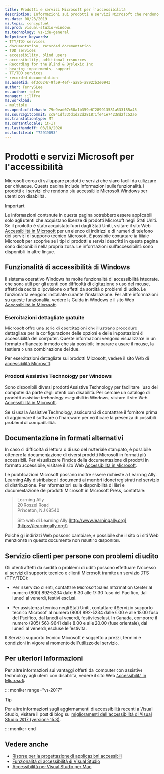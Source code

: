 ```yaml
---
title: Prodotti e servizi Microsoft per l'accessibilità
description: Informazioni sui prodotti e servizi Microsoft che rendono sistemi operativi, programmi e applicazioni più accessibili a tutti gli utenti, comprese le persone con disabilità.
ms.date: 08/23/2019
ms.topic: conceptual
ms.prod: visual-studio-windows
ms.technology: vs-ide-general
helpviewer_keywords:
- TTY/TDD services
- documentation, recorded documentation
- TDD services
- accessibility, blind users
- accessibility, additional resources
- Recording for the Blind & Dyslexic Inc.
- hearing impairments, support
- TT/TDD services
- recorded documentation
ms.assetid: ef3c6247-9f59-4ef4-aa8b-a8922b3e0943
author: TerryGLee
ms.author: tglee
manager: jillfra
ms.workload:
- multiple
ms.openlocfilehash: 79e9ead07e58a1b359e67289913581a533185a45
ms.sourcegitcommit: cc841df335d1d22d281871fe41e74238d2fc52a6
ms.translationtype: MT
ms.contentlocale: it-IT
ms.lasthandoff: 03/18/2020
ms.locfileid: "72919093"
---
```

# <a name="accessibility-products-and-services-from-microsoft"></a>Prodotti e servizi Microsoft per l'accessibilità

Microsoft cerca di sviluppare prodotti e servizi che siano facili da utilizzare per chiunque. Questa pagina include informazioni sulle funzionalità, i prodotti e i servizi che rendono più accessibile Microsoft Windows per utenti con disabilità.

> [!IMPORTANT]
> Le informazioni contenute in questa pagina potrebbero essere applicabili solo agli utenti che acquistano licenze di prodotti Microsoft negli Stati Uniti. Se il prodotto è stato acquistato fuori dagli Stati Uniti, visitare il sito Web [Accessibilità in Microsoft](https://www.microsoft.com/accessibility/) per un elenco di indirizzi e di numeri di telefono dei servizi di supporto tecnico Microsoft. È possibile contattare la filiale Microsoft per scoprire se i tipi di prodotti e servizi descritti in questa pagina sono disponibili nella propria zona. Le informazioni sull'accessibilità sono disponibili in altre lingue.

## <a name="accessibility-features-of-windows"></a><a name="windows"></a>Funzionalità di accessibilità di Windows

Il sistema operativo Windows ha molte funzionalità di accessibilità integrate, che sono utili per gli utenti con difficoltà di digitazione o uso del mouse, affetti da cecità o ipovisione o affetti da sordità o problemi di udito. Le funzionalità vengono installate durante l'installazione. Per altre informazioni su queste funzionalità, vedere la Guida in Windows e il sito Web [Accessibilità in Microsoft](https://www.microsoft.com/accessibility/).

### <a name="free-step-by-step-tutorials"></a>Esercitazioni dettagliate gratuite

Microsoft offre una serie di esercitazioni che illustrano procedure dettagliate per la configurazione delle opzioni e delle impostazioni di accessibilità del computer. Queste informazioni vengono visualizzate in un formato affiancato in modo che sia possibile imparare a usare il mouse, la tastiera o una combinazione dei due.

Per esercitazioni dettagliate sui prodotti Microsoft, vedere il sito Web di [accessibilità Microsoft](https://www.microsoft.com/accessibility/).

### <a name="assistive-technology-products-for-windows"></a>Prodotti Assistive Technology per Windows

Sono disponibili diversi prodotti Assistive Technology per facilitare l'uso dei computer da parte degli utenti con disabilità. Per cercare un catalogo di prodotti assistive technology eseguibili in Windows, visitare il sito Web [Accessibilità in Microsoft](https://www.microsoft.com/accessibility/).

Se si usa la Assistive Technology, assicurarsi di contattare il fornitore prima di aggiornare il software o l'hardware per verificare la presenza di possibili problemi di compatibilità.

## <a name="documentation-in-alternative-formats"></a><a name="altfortmats"></a>Documentazione in formati alternativi

In caso di difficoltà di lettura o di uso del materiale stampato, è possibile ottenere la documentazione di diversi prodotti Microsoft in formati più accessibili. Per visualizzare l'indice della documentazione di prodotti in formato accessibile, visitare il sito Web [Accessibilità in Microsoft](https://www.microsoft.com/accessibility/).

Le pubblicazioni Microsoft possono inoltre essere richieste a Learning Ally. Learning Ally distribuisce i documenti ai membri idonei registrati nel servizio di distribuzione. Per informazioni sulla disponibilità di libri e documentazione dei prodotti Microsoft in Microsoft Press, contattare:

> Learning Ally<br />
> 20 Roszel Road<br /> Princeton, NJ 08540<br /><br /> Sito web di Learning Ally:[http://www.learningally.org](https://learningally.org/)

Poiché gli indirizzi Web possono cambiare, è possibile che il sito o i siti Web menzionati in questo documento non risultino disponibili.

## <a name="customer-service-for-people-with-hearing-impairments"></a><a name="hearing"></a>Servizio clienti per persone con problemi di udito

Gli utenti affetti da sordità o problemi di udito possono effettuare l'accesso ai servizi di supporto tecnico e clienti Microsoft tramite un servizio DTS (TTY/TDD):

- Per il servizio clienti, contattare Microsoft Sales Information Center al numero (800) 892-5234 dalle 6:30 alle 17:30 fuso del Pacifico, dal lunedì al venerdì, festivi esclusi.

- Per assistenza tecnica negli Stati Uniti, contattare il Servizio supporto tecnico Microsoft al numero (800) 892-5234 dalle 6.00 e alle 18.00 fuso del Pacifico, dal lunedì al venerdì, festivi esclusi. In Canada, comporre il numero (905) 568-9641 dalle 8.00 e alle 20.00 (fuso orientale), dal lunedì al venerdì, escluse le festività.

Il Servizio supporto tecnico Microsoft è soggetto a prezzi, termini e condizioni in vigore al momento dell'utilizzo del servizio.

## <a name="for-more-information"></a><a name="moreinfo"></a>Per ulteriori informazioni

Per altre informazioni sui vantaggi offerti dai computer con assistive technology agli utenti con disabilità, vedere il sito Web [Accessibilità in Microsoft](https://www.microsoft.com/accessibility/).

::: moniker range="vs-2017"

> [!TIP]
> Per altre informazioni sugli aggiornamenti di accessibilità recenti a Visual Studio, visitare il post di blog sui [miglioramenti dell'accessibilità di Visual Studio 2017 (versione 15.3)](https://devblogs.microsoft.com/visualstudio/accessibility-improvements-in-visual-studio-2017-version-15-3/).

::: moniker-end

## <a name="see-also"></a>Vedere anche

* [Risorse per la progettazione di applicazioni accessibili](../../ide/reference/resources-for-designing-accessible-applications.md)
* [Funzionalità di accessibilità di Visual Studio](../../ide/reference/accessibility-features-of-visual-studio.md)
* [Accessibilità per Visual Studio per Mac](/visualstudio/mac/accessibility)
